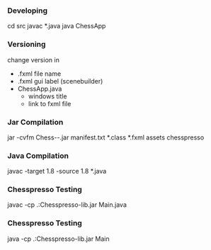 ### Developing
cd src
javac *.java
java ChessApp


### Versioning
change version in
- .fxml file name
- .fxml gui label (scenebuilder)
- ChessApp.java
    - windows title
    - link to fxml file


### Jar Compilation
jar -cvfm Chess-<version>-<java version>.jar manifest.txt *.class *.fxml assets chesspresso

### Java Compilation
javac -target 1.8 -source 1.8 *.java



### Chesspresso Testing
javac -cp .:Chesspresso-lib.jar Main.java

### Chesspresso Testing
java -cp .:Chesspresso-lib.jar Main
